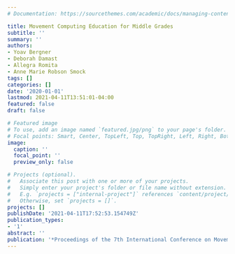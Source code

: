 ```yaml
---
# Documentation: https://sourcethemes.com/academic/docs/managing-content/

title: Movement Computing Education for Middle Grades
subtitle: ''
summary: ''
authors:
- Yoav Bergner
- Deborah Damast
- Allegra Romita
- Anne Marie Robson Smock
tags: []
categories: []
date: '2020-01-01'
lastmod: 2021-04-11T13:51:01-04:00
featured: false
draft: false

# Featured image
# To use, add an image named `featured.jpg/png` to your page's folder.
# Focal points: Smart, Center, TopLeft, Top, TopRight, Left, Right, BottomLeft, Bottom, BottomRight.
image:
  caption: ''
  focal_point: ''
  preview_only: false

# Projects (optional).
#   Associate this post with one or more of your projects.
#   Simply enter your project's folder or file name without extension.
#   E.g. `projects = ["internal-project"]` references `content/project/deep-learning/index.md`.
#   Otherwise, set `projects = []`.
projects: []
publishDate: '2021-04-11T17:52:53.154749Z'
publication_types:
- '1'
abstract: ''
publication: '*Proceedings of the 7th International Conference on Movement and Computing*'
---
```

